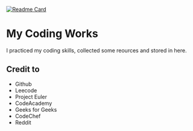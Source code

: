 [![Readme Card](https://github-readme-stats.vercel.app/api/pin/?username=daqiren888&repo=coding-works-and-resources)](https://github.com/daqiren888/coding-works-and-resources)


# My Coding Works

I practiced my coding skills, collected some reources and stored in here.

## Credit to
- Github
- Leecode
- Project Euler
- CodeAcademy
- Geeks for Geeks
- CodeChef
- Reddit
